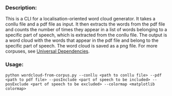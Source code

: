 ### Description:
This is a CLI for a localisation-oriented word cloud generator. It takes a conllu file and a pdf file as input. It then extracts the words from the pdf file and counts the number of times they appear in a list of words belonging to a specific part of speech, which is extracted from the conllu file. The output is a word cloud with the words that appear in the pdf file and belong to the specific part of speech. The word cloud is saved as a png file. For more corpuses, see [Universal Dependencies](https://universaldependencies.org/).

### Usage:
```
python wordcloud-from-corpus.py --conllu <path to conllu file> --pdf <path to pdf file> --posInclude <part of speech to be included> --posExclude <part of speech to be excluded> --colormap <matplotlib colormap>
```
